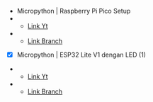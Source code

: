 - Micropython | Raspberry Pi Pico Setup
- - [Link Yt]()
- - [Link Branch](https://github.com/masbuncuy/Raspberry_Pi_Pico_with_Micropython/tree/setup)

- [x] Micropython | ESP32 Lite V1 dengan LED (1)
- - [Link Yt](https://youtu.be/60ZmzvEgiws)
- - [Link Branch](https://github.com/masbuncuy/Raspberry_Pi_Pico_with_Micropython/tree/setup)

